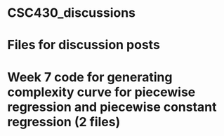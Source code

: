 # CSC430_discussions
# Files for discussion posts
# Week 7 code for generating complexity curve for piecewise regression and piecewise constant regression (2 files)
